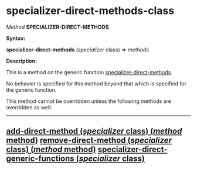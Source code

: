 specializer-direct-methods-class
================================

*Method* **SPECIALIZER-DIRECT-METHODS**

**Syntax:**

**specializer-direct-methods** *(specializer* class) => *methods*

**Description:**

This is a method on the generic function [specializer-direct-methods](specializer-direct-methods.md).

No behavior is specified for this method beyond that which is specified for the generic function.

This method cannot be overridden unless the following methods are overridden as well:

  -------------------------------------------------------------------------------------------------------------
  [add-direct-method (*specializer* class) (*method* method)](add-direct-method-class.md)
  [remove-direct-method (*specializer* class) (*method* method)](remove-direct-method-class.md)
  [specializer-direct-generic-functions (*specializer* class)](specializer-direct-generic-functions-class.md)
  -------------------------------------------------------------------------------------------------------------



